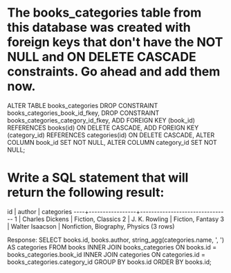 # The books_categories table from this database was created with foreign keys that don't have the NOT NULL and ON DELETE CASCADE constraints. Go ahead and add them now.

ALTER TABLE books_categories
DROP CONSTRAINT books_categories_book_id_fkey,
DROP CONSTRAINT books_categories_category_id_fkey,
ADD FOREIGN KEY (book_id) REFERENCES books(id) ON DELETE CASCADE,
ADD FOREIGN KEY (category_id) REFERENCES categories(id) ON DELETE CASCADE,
ALTER COLUMN book_id SET NOT NULL,
ALTER COLUMN category_id SET NOT NULL;

# Write a SQL statement that will return the following result:
 id |     author      |           categories
----+-----------------+--------------------------------
  1 | Charles Dickens | Fiction, Classics
  2 | J. K. Rowling   | Fiction, Fantasy
  3 | Walter Isaacson | Nonfiction, Biography, Physics
(3 rows)

Response:
SELECT books.id, books.author, string_agg(categories.name, ', ') AS categories FROM
books INNER JOIN books_categories ON books.id = books_categories.book_id
INNER JOIN categories ON categories.id = books_categories.category_id
GROUP BY books.id
ORDER BY books.id;